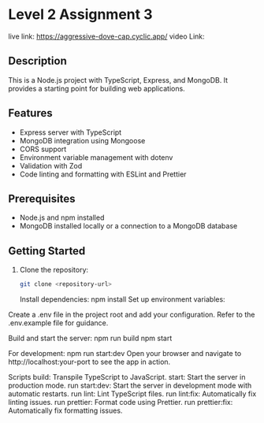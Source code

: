 # Level 2 Assignment 3

live link: https://aggressive-dove-cap.cyclic.app/
video Link:

## Description

This is a Node.js project with TypeScript, Express, and MongoDB. It provides a starting point for building web applications.

## Features

- Express server with TypeScript
- MongoDB integration using Mongoose
- CORS support
- Environment variable management with dotenv
- Validation with Zod
- Code linting and formatting with ESLint and Prettier

## Prerequisites

- Node.js and npm installed
- MongoDB installed locally or a connection to a MongoDB database

## Getting Started

1. Clone the repository:

   ```bash
   git clone <repository-url>

   ```

   Install dependencies:
   npm install
   Set up environment variables:

Create a .env file in the project root and add your configuration. Refer to the .env.example file for guidance.

Build and start the server:
npm run build
npm start

For development:
npm run start:dev
Open your browser and navigate to http://localhost:your-port to see the app in action.

Scripts
build: Transpile TypeScript to JavaScript.
start: Start the server in production mode.
run start:dev: Start the server in development mode with automatic restarts.
run lint: Lint TypeScript files.
run lint:fix: Automatically fix linting issues.
run prettier: Format code using Prettier.
run prettier:fix: Automatically fix formatting issues.
